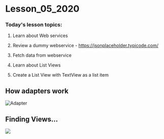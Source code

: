 # Lesson_05_2020


### Today's lesson topics:

1. Learn about Web services
2. Review a dummy webservice - https://jsonplaceholder.typicode.com/
3. Fetch data from webservice

4. Learn about List Views
5. Create a List View with TextView as a list item


## How adapters work
![Adapter](https://github.com/UomMobileDevelopment/Lesson02-material/blob/master/listViewDataHandlingModel.PNG)


## Finding Views...

![](https://github.com/UomMobileDevelopment/Lesson02-material/blob/master/findingViews.PNG)
